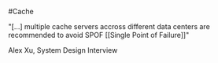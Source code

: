 #Cache 

"[...] multiple cache servers accross different data centers are recommended to avoid SPOF [[Single Point of Failure]]"

Alex Xu, System Design Interview